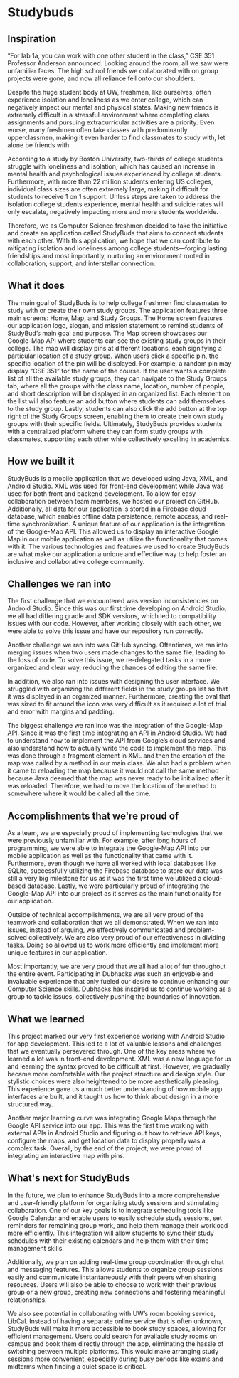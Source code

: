 # Studybuds

## Inspiration
“For lab 1a, you can work with one other student in the class,” CSE 351 Professor Anderson announced. Looking around the room, all we saw were unfamiliar faces. The high school friends we collaborated with on group projects were gone, and now all reliance fell onto our shoulders.

Despite the huge student body at UW, freshmen, like ourselves, often experience isolation and loneliness as we enter college, which can negatively impact our mental and physical states. Making new friends is extremely difficult in a stressful environment where completing class assignments and pursuing extracurricular activities are a priority. Even worse, many freshmen often take classes with predominantly upperclassmen, making it even harder to find classmates to study with, let alone be friends with.

According to a study by Boston University, two-thirds of college students struggle with loneliness and isolation, which has caused an increase in mental health and psychological issues experienced by college students. Furthermore, with more than 22 million students entering US colleges, individual class sizes are often extremely large, making it difficult for students to receive 1 on 1 support. Unless steps are taken to address the isolation college students experience, mental health and suicide rates will only escalate, negatively impacting more and more students worldwide.

Therefore, we as Computer Science freshmen decided to take the initiative and create an application called StudyBuds that aims to connect students with each other. With this application, we hope that we can contribute to mitigating isolation and loneliness among college students—forging lasting friendships and most importantly, nurturing an environment rooted in collaboration, support, and interstellar connection.

## What it does
The main goal of StudyBuds is to help college freshmen find classmates to study with or create their own study groups. The application features three main screens: Home, Map, and Study Groups. The Home screen features our application logo, slogan, and mission statement to remind students of StudyBud’s main goal and purpose. The Map screen showcases our Google-Map API where students can see the existing study groups in their college. The map will display pins at different locations, each signifying a particular location of a study group. When users click a specific pin, the specific location of the pin will be displayed. For example, a random pin may display “CSE 351” for the name of the course. If the user wants a complete list of all the available study groups, they can navigate to the Study Groups tab, where all the groups with the class name, location, number of people, and short description will be displayed in an organized list. Each element on the list will also feature an add button where students can add themselves to the study group. Lastly, students can also click the add button at the top right of the Study Groups screen, enabling them to create their own study groups with their specific fields. Ultimately, StudyBuds provides students with a centralized platform where they can form study groups with classmates, supporting each other while collectively excelling in academics.

## How we built it
StudyBuds is a mobile application that we developed using Java, XML, and Android Studio. XML was used for front-end development while Java was used for both front and backend development. To allow for easy collaboration between team members, we hosted our project on GitHub. Additionally, all data for our application is stored in a Firebase cloud database, which enables offline data persistence, remote access, and real-time synchronization. A unique feature of our application is the integration of the Google-Map API. This allowed us to display an interactive Google Map in our mobile application as well as utilize the functionality that comes with it. The various technologies and features we used to create StudyBuds are what make our application a unique and effective way to help foster an inclusive and collaborative college community.

## Challenges we ran into
The first challenge that we encountered was version inconsistencies on Android Studio. Since this was our first time developing on Android Studio, we all had differing gradle and SDK versions, which led to compatibility issues with our code. However, after working closely with each other, we were able to solve this issue and have our repository run correctly.

Another challenge we ran into was GitHub syncing. Oftentimes, we ran into merging issues when two users made changes to the same file, leading to the loss of code. To solve this issue, we re-delegated tasks in a more organized and clear way, reducing the chances of editing the same file.

In addition, we also ran into issues with designing the user interface. We struggled with organizing the different fields in the study groups list so that it was displayed in an organized manner. Furthermore, creating the oval that was sized to fit around the icon was very difficult as it required a lot of trial and error with margins and padding.

The biggest challenge we ran into was the integration of the Google-Map API. Since it was the first time integrating an API in Android Studio. We had to understand how to implement the API from Google’s cloud services and also understand how to actually write the code to implement the map. This was done through a fragment element in XML and then the creation of the map was called by a method in our main class. We also had a problem when it came to reloading the map because it would not call the same method because Java deemed that the map was never ready to be initialized after it was reloaded. Therefore, we had to move the location of the method to somewhere where it would be called all the time.

## Accomplishments that we're proud of
As a team, we are especially proud of implementing technologies that we were previously unfamiliar with. For example, after long hours of programming, we were able to integrate the Google-Map API into our mobile application as well as the functionality that came with it. Furthermore, even though we have all worked with local databases like SQLite, successfully utilizing the Firebase database to store our data was still a very big milestone for us as it was the first time we utilized a cloud-based database. Lastly, we were particularly proud of integrating the Google-Map API into our project as it serves as the main functionality for our application.

Outside of technical accomplishments, we are all very proud of the teamwork and collaboration that we all demonstrated. When we ran into issues, instead of arguing, we effectively communicated and problem-solved collectively. We are also very proud of our effectiveness in dividing tasks. Doing so allowed us to work more efficiently and implement more unique features in our application.

Most importantly, we are very proud that we all had a lot of fun throughout the entire event. Participating in Dubhacks was such an enjoyable and invaluable experience that only fueled our desire to continue enhancing our Computer Science skills. Dubhacks has inspired us to continue working as a group to tackle issues, collectively pushing the boundaries of innovation.

## What we learned
This project marked our very first experience working with Android Studio for app development. This led to a lot of valuable lessons and challenges that we eventually persevered through. One of the key areas where we learned a lot was in front-end development. XML was a new language for us and learning the syntax proved to be difficult at first. However, we gradually became more comfortable with the project structure and design style. Our stylistic choices were also heightened to be more aesthetically pleasing. This experience gave us a much better understanding of how mobile app interfaces are built, and it taught us how to think about design in a more structured way.

Another major learning curve was integrating Google Maps through the Google API service into our app. This was the first time working with external APIs in Android Studio and figuring out how to retrieve API keys, configure the maps, and get location data to display properly was a complex task. Overall, by the end of the project, we were proud of integrating an interactive map with pins.

## What's next for StudyBuds
In the future, we plan to enhance StudyBuds into a more comprehensive and user-friendly platform for organizing study sessions and stimulating collaboration. One of our key goals is to integrate scheduling tools like Google Calendar and enable users to easily schedule study sessions, set reminders for remaining group work, and help them manage their workload more efficiently. This integration will allow students to sync their study schedules with their existing calendars and help them with their time management skills. 

Additionally, we plan on adding real-time group coordination through chat and messaging features. This allows students to organize group sessions easily and communicate instantaneously with their peers when sharing resources. Users will also be able to choose to work with their previous group or a new group, creating new connections and fostering meaningful relationships. 

We also see potential in collaborating with UW’s room booking service, LibCal. Instead of having a separate online service that is often unknown, StudyBuds will make it more accessible to book study spaces, allowing for efficient management. Users could search for available study rooms on campus and book them directly through the app, eliminating the hassle of switching between multiple platforms. This would make arranging study sessions more convenient, especially during busy periods like exams and midterms when finding a quiet space is critical.
